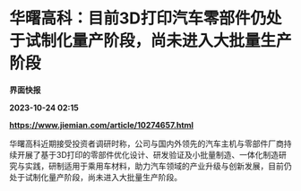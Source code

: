 # 华曙高科：目前3D打印汽车零部件仍处于试制化量产阶段，尚未进入大批量生产阶段
**界面快报**

**2023-10-24 02:15**

**https://www.jiemian.com/article/10274657.html**

华曙高科近期接受投资者调研时称，公司与国内外领先的汽车主机与零部件厂商持续开展了基于3D打印的零部件优化设计、研发验证及小批量制造、一体化制造研究与实践，研制适用于乘用车材料，助力汽车领域的产业升级与创新发展，目前仍处于试制化量产阶段，尚未进入大批量生产阶段。